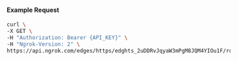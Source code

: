 <!-- Code generated for API Clients. DO NOT EDIT. -->

#### Example Request

```bash
curl \
-X GET \
-H "Authorization: Bearer {API_KEY}" \
-H "Ngrok-Version: 2" \
https://api.ngrok.com/edges/https/edghts_2uDDRvJqyaW3mPgM8JQM4YIOu1F/routes/edghtsrt_2uDDRvKBJyPDWK8onbbhVU0hlfm/traffic_policy
```

